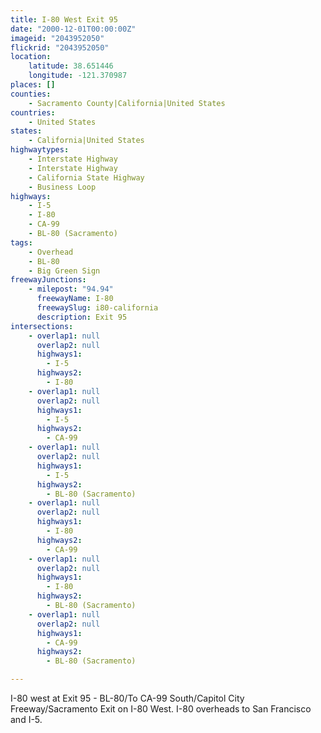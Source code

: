 ```yaml
---
title: I-80 West Exit 95
date: "2000-12-01T00:00:00Z"
imageid: "2043952050"
flickrid: "2043952050"
location:
    latitude: 38.651446
    longitude: -121.370987
places: []
counties:
    - Sacramento County|California|United States
countries:
    - United States
states:
    - California|United States
highwaytypes:
    - Interstate Highway
    - Interstate Highway
    - California State Highway
    - Business Loop
highways:
    - I-5
    - I-80
    - CA-99
    - BL-80 (Sacramento)
tags:
    - Overhead
    - BL-80
    - Big Green Sign
freewayJunctions:
    - milepost: "94.94"
      freewayName: I-80
      freewaySlug: i80-california
      description: Exit 95
intersections:
    - overlap1: null
      overlap2: null
      highways1:
        - I-5
      highways2:
        - I-80
    - overlap1: null
      overlap2: null
      highways1:
        - I-5
      highways2:
        - CA-99
    - overlap1: null
      overlap2: null
      highways1:
        - I-5
      highways2:
        - BL-80 (Sacramento)
    - overlap1: null
      overlap2: null
      highways1:
        - I-80
      highways2:
        - CA-99
    - overlap1: null
      overlap2: null
      highways1:
        - I-80
      highways2:
        - BL-80 (Sacramento)
    - overlap1: null
      overlap2: null
      highways1:
        - CA-99
      highways2:
        - BL-80 (Sacramento)

---
```

I-80 west at Exit 95 - BL-80/To CA-99 South/Capitol City Freeway/Sacramento Exit on I-80 West.  I-80 overheads to San Francisco and I-5.